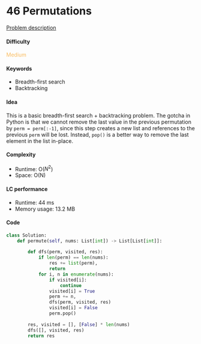 46 Permutations
=======================
[Problem description](https://leetcode.com/problems/permutations/)

#### Difficulty
<span style="color:#FABC60">Medium</span>

#### Keywords
- Breadth-first search
- Backtracking
  
#### Idea
This is a basic breadth-first search + backtracking problem. The gotcha in Python is that we cannot remove the last value in the previous permutation by `perm = perm[:-1]`, since this step creates a new list and references to the previous `perm` will be lost. Instead, `pop()` is a better way to remove the last element in the list in-place. 

#### Complexity
- Runtime: O($N^2$)
- Space: O(N)
  
#### LC performance
- Runtime: 44 ms
- Memory usage: 13.2 MB

#### Code
```python
class Solution:
    def permute(self, nums: List[int]) -> List[List[int]]:
        
        def dfs(perm, visited, res):
            if len(perm) == len(nums):
                res += list(perm),
                return
            for i, n in enumerate(nums):
                if visited[i]:
                    continue
                visited[i] = True
                perm += n,
                dfs(perm, visited, res)
                visited[i] = False
                perm.pop()
        
        res, visited = [], [False] * len(nums)
        dfs([], visited, res)
        return res
```
